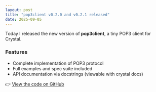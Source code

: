 ```yaml
---
layout: post
title: "pop3client v0.2.0 and v0.2.1 released"
date: 2025-09-05
---
```


Today I released the new version of **pop3client**, a tiny POP3 client for Crystal.

### Features
- Complete implementation of POP3 protocol
- Full examples and spec suite included
- API documentation via docstrings (viewable with crystal docs)

👉 [View the code on GitHub](https://github.com/chrisblunt-codes/pop3client)
